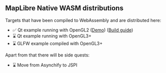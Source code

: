 ## MapLibre Native WASM distributions


Targets that have been compiled to WebAssembly and are distributed here:
- ✅ Qt example running with OpenGL2 ([Demo](https://maplibre-native-wasm-dist.pages.dev/qt-opengl2/)) ([Build guide](https://github.com/birkskyum/maplibre-native-wasm-dist/tree/main/qt-opengl2))
- ⌛ Qt example running with OpenGL3+
- ⌛ GLFW example compiled with OpenGL3+

Apart from that there will be side quests:
- ⌛ Move from Asynchify to JSPI


